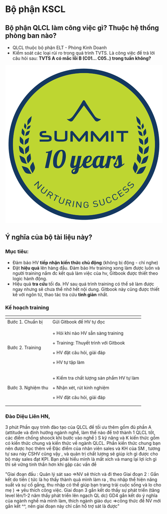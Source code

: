 # Bộ phận KSCL

## Bộ phận QLCL làm công việc gì? Thuộc hệ thống phòng ban nào?

* QLCL thuộc bộ phận ELT - Phòng Kinh Doanh 
* Kiểm soát các loại rủi ro trong quá trình TVTS. Là công việc để trả lời câu hỏi sau: **TVTS A có mắc lỗi B \(C01... C05..\) trong tuần không?**

![](.gitbook/assets/87075000_3005021336195569_6658600623484698624_o.png)

## Ý nghĩa của bộ tài liệu này?

### Mục tiêu:

* Đảm bảo HV **tiếp nhận kiến thức chủ động** \(không bị động - chỉ nghe\)
* Đặt **hiệu quả** lên hàng đầu. Đảm bảo Hv training xong làm được luôn và người training nắm đc kết quả làm việc của hv, Gitbook được thiết theo logic hành động.
* Hiệu quả **tra cứu** tối đa. HV sau quá trình training có thể sẽ làm được ngay nhưng sẽ chưa thể nhớ hết nội dung. Gitbook này cũng được thiết kế với ngôn từ, thao tác tra cứu **tinh giản** nhất.

### Kế hoạch training

<table>
  <thead>
    <tr>
      <th style="text-align:left"></th>
      <th style="text-align:left"></th>
    </tr>
  </thead>
  <tbody>
    <tr>
      <td style="text-align:left">B&#x1B0;&#x1EDB;c 1. Chu&#x1EA9;n b&#x1ECB;</td>
      <td style="text-align:left">G&#x1EED;i Gitbook &#x111;&#x1EC3; HV t&#x1EF1; &#x111;&#x1ECD;c</td>
    </tr>
    <tr>
      <td style="text-align:left">B&#x1B0;&#x1EDB;c 2. Training</td>
      <td style="text-align:left">
        <p>+ H&#x1ECF;i khi n&#xE0;o HV s&#x1EB5;n s&#xE0;ng training</p>
        <p>+ Training: Thuy&#x1EBF;t tr&#xEC;nh v&#x1EDB;i Gitbook</p>
        <p>+ HV &#x111;&#x1EB7;t c&#xE2;u h&#x1ECF;i, gi&#x1EA3;i &#x111;&#xE1;p</p>
        <p>+ HV t&#x1EF1; t&#x1EAD;p l&#xE0;m</p>
      </td>
    </tr>
    <tr>
      <td style="text-align:left">B&#x1B0;&#x1EDB;c 3. Nghi&#x1EC7;m thu</td>
      <td style="text-align:left">
        <p>+ Ki&#x1EC3;m tra ch&#x1EA5;t l&#x1B0;&#x1EE3;ng s&#x1EA3;n ph&#x1EA9;m
          HV t&#x1EF1; l&#xE0;m</p>
        <p>+ Nh&#x1EAD;n x&#xE9;t, r&#xFA;t kinh nghi&#x1EC7;m</p>
        <p>+ HV &#x111;&#x1EB7;t c&#xE2;u h&#x1ECF;i, gi&#x1EA3;i &#x111;&#xE1;p</p>
      </td>
    </tr>
  </tbody>
</table>

### Đào Diệu Liên HN, 

3 phút Phần quy trình đào tạo của QLCL để tối ưu thêm gồm đủ phần A \(attitude và đinh hướng ngành nghề, làm thế nào để trở thành 1 QLCL tốt, các điểm chống shoock khi bước vào nghề \) S kỹ năng và K kiến thức gồm có kiến thức chung và kiến thức về ngành QLCL. Phần kiến thức chung bạn nên được học thêm về Đặc điểm của nhân viên sales và KH của SM , tương tự sau này CSHV cũng vậy , và quản trị chất lượng sẽ giúp ích gì được cho bộ máy sales đạt KPI. Bạn phải hiểu mình là mắt xích và mang lại lợi ích gì thì sẽ vững tinh thần hơn khi gặp các vấn đề



"Giai đoạn đầu : Quản lý sát sao =&gt;NV sẽ thích và đi theo Giai đoạn 2 : Gắn kết do tiền \( tức là họ thấy thành quả mình làm ra , thu nhập thể hiện năng suất và sự cố gắng, thu nhập có thể giúp bạn trang trải cuộc sống và lo cho mẹ \) =&gt; yêu thích công việc. Giai đoạn 3 gắn kết do thấy sự phát triển \(tăng level lên/1-2 năm thấy phát triển lên ngạch QL dc\) GD4 gắn kết do ý nghĩa của ngành nghề mà mình làm, thích ngành giáo dục =&gt;công thức để NV mới gắn kết ^^, nên giai đoạn này chỉ cần hỗ trợ sát là được"

